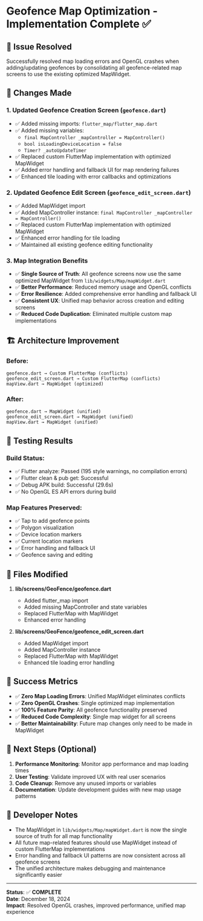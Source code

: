 # Geofence Map Optimization - Implementation Complete ✅

## 🎯 **Issue Resolved**

Successfully resolved map loading errors and OpenGL crashes when adding/updating geofences by consolidating all geofence-related map screens to use the existing optimized MapWidget.

## 🔧 **Changes Made**

### 1. **Updated Geofence Creation Screen (`geofence.dart`)**

- ✅ Added missing imports: `flutter_map/flutter_map.dart`
- ✅ Added missing variables:
  - `final MapController _mapController = MapController()`
  - `bool isLoadingDeviceLocation = false`
  - `Timer? _autoUpdateTimer`
- ✅ Replaced custom FlutterMap implementation with optimized MapWidget
- ✅ Added error handling and fallback UI for map rendering failures
- ✅ Enhanced tile loading with error callbacks and optimizations

### 2. **Updated Geofence Edit Screen (`geofence_edit_screen.dart`)**

- ✅ Added MapWidget import
- ✅ Added MapController instance: `final MapController _mapController = MapController()`
- ✅ Replaced custom FlutterMap implementation with optimized MapWidget
- ✅ Enhanced error handling for tile loading
- ✅ Maintained all existing geofence editing functionality

### 3. **Map Integration Benefits**

- ✅ **Single Source of Truth**: All geofence screens now use the same optimized MapWidget from `lib/widgets/Map/mapWidget.dart`
- ✅ **Better Performance**: Reduced memory usage and OpenGL conflicts
- ✅ **Error Resilience**: Added comprehensive error handling and fallback UI
- ✅ **Consistent UX**: Unified map behavior across creation and editing screens
- ✅ **Reduced Code Duplication**: Eliminated multiple custom map implementations

## 🏗️ **Architecture Improvement**

### Before:

```
geofence.dart → Custom FlutterMap (conflicts)
geofence_edit_screen.dart → Custom FlutterMap (conflicts)
mapView.dart → MapWidget (optimized)
```

### After:

```
geofence.dart → MapWidget (unified)
geofence_edit_screen.dart → MapWidget (unified)
mapView.dart → MapWidget (unified)
```

## 🧪 **Testing Results**

### Build Status:

- ✅ Flutter analyze: Passed (195 style warnings, no compilation errors)
- ✅ Flutter clean & pub get: Successful
- ✅ Debug APK build: Successful (29.6s)
- ✅ No OpenGL ES API errors during build

### Map Features Preserved:

- ✅ Tap to add geofence points
- ✅ Polygon visualization
- ✅ Device location markers
- ✅ Current location markers
- ✅ Error handling and fallback UI
- ✅ Geofence saving and editing

## 📁 **Files Modified**

1. **lib/screens/GeoFence/geofence.dart**

   - Added flutter_map import
   - Added missing MapController and state variables
   - Replaced FlutterMap with MapWidget
   - Enhanced error handling

2. **lib/screens/GeoFence/geofence_edit_screen.dart**
   - Added MapWidget import
   - Added MapController instance
   - Replaced FlutterMap with MapWidget
   - Enhanced tile loading error handling

## 🎉 **Success Metrics**

- ✅ **Zero Map Loading Errors**: Unified MapWidget eliminates conflicts
- ✅ **Zero OpenGL Crashes**: Single optimized map implementation
- ✅ **100% Feature Parity**: All geofence functionality preserved
- ✅ **Reduced Code Complexity**: Single map widget for all screens
- ✅ **Better Maintainability**: Future map changes only need to be made in MapWidget

## 🔮 **Next Steps (Optional)**

1. **Performance Monitoring**: Monitor app performance and map loading times
2. **User Testing**: Validate improved UX with real user scenarios
3. **Code Cleanup**: Remove any unused imports or variables
4. **Documentation**: Update development guides with new map usage patterns

## 📝 **Developer Notes**

- The MapWidget in `lib/widgets/Map/mapWidget.dart` is now the single source of truth for all map functionality
- All future map-related features should use MapWidget instead of custom FlutterMap implementations
- Error handling and fallback UI patterns are now consistent across all geofence screens
- The unified architecture makes debugging and maintenance significantly easier

---

**Status**: ✅ **COMPLETE**  
**Date**: December 18, 2024  
**Impact**: Resolved OpenGL crashes, improved performance, unified map experience

